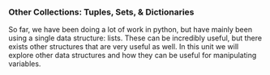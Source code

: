 ### Other Collections: Tuples, Sets, & Dictionaries

So far, we have been doing a lot of work in python, but have mainly been using a single data structure: lists. These can be incredibly useful, but there exists other structures that are very useful as well.  In this unit we will explore other data structures and how they can be useful for manipulating variables.

